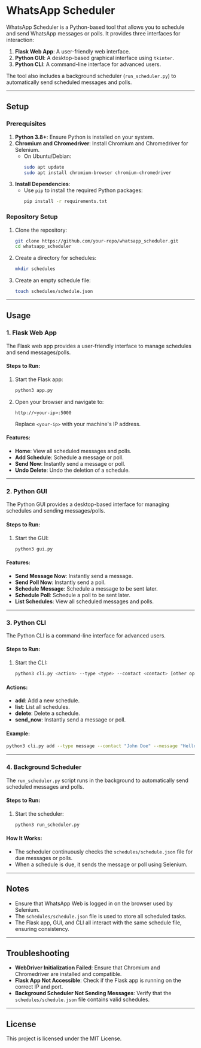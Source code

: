 # WhatsApp Scheduler

WhatsApp Scheduler is a Python-based tool that allows you to schedule and send WhatsApp messages or polls. It provides three interfaces for interaction:
1. **Flask Web App**: A user-friendly web interface.
2. **Python GUI**: A desktop-based graphical interface using `tkinter`.
3. **Python CLI**: A command-line interface for advanced users.

The tool also includes a background scheduler (`run_scheduler.py`) to automatically send scheduled messages and polls.

---

## Setup

### Prerequisites
1. **Python 3.8+**: Ensure Python is installed on your system.
2. **Chromium and Chromedriver**: Install Chromium and Chromedriver for Selenium.
   - On Ubuntu/Debian:
     ```bash
     sudo apt update
     sudo apt install chromium-browser chromium-chromedriver
     ```
3. **Install Dependencies**:
   - Use `pip` to install the required Python packages:
     ```bash
     pip install -r requirements.txt
     ```

### Repository Setup
1. Clone the repository:
   ```bash
   git clone https://github.com/your-repo/whatsapp_scheduler.git
   cd whatsapp_scheduler
   ```
2. Create a directory for schedules:
   ```bash
   mkdir schedules
   ```
3. Create an empty schedule file:
   ```bash
   touch schedules/schedule.json
   ```

---

## Usage

### 1. Flask Web App
The Flask web app provides a user-friendly interface to manage schedules and send messages/polls.

#### Steps to Run:
1. Start the Flask app:
   ```bash
   python3 app.py
   ```
2. Open your browser and navigate to:
   ```
   http://<your-ip>:5000
   ```
   Replace `<your-ip>` with your machine's IP address.

#### Features:
- **Home**: View all scheduled messages and polls.
- **Add Schedule**: Schedule a message or poll.
- **Send Now**: Instantly send a message or poll.
- **Undo Delete**: Undo the deletion of a schedule.

---

### 2. Python GUI
The Python GUI provides a desktop-based interface for managing schedules and sending messages/polls.

#### Steps to Run:
1. Start the GUI:
   ```bash
   python3 gui.py
   ```

#### Features:
- **Send Message Now**: Instantly send a message.
- **Send Poll Now**: Instantly send a poll.
- **Schedule Message**: Schedule a message to be sent later.
- **Schedule Poll**: Schedule a poll to be sent later.
- **List Schedules**: View all scheduled messages and polls.

---

### 3. Python CLI
The Python CLI is a command-line interface for advanced users.

#### Steps to Run:
1. Start the CLI:
   ```bash
   python3 cli.py <action> --type <type> --contact <contact> [other options]
   ```

#### Actions:
- **add**: Add a new schedule.
- **list**: List all schedules.
- **delete**: Delete a schedule.
- **send_now**: Instantly send a message or poll.

#### Example:
```bash
python3 cli.py add --type message --contact "John Doe" --message "Hello!" --time "25/12/2023 10:00"
```

---

### 4. Background Scheduler
The `run_scheduler.py` script runs in the background to automatically send scheduled messages and polls.

#### Steps to Run:
1. Start the scheduler:
   ```bash
   python3 run_scheduler.py
   ```

#### How It Works:
- The scheduler continuously checks the `schedules/schedule.json` file for due messages or polls.
- When a schedule is due, it sends the message or poll using Selenium.

---

## Notes
- Ensure that WhatsApp Web is logged in on the browser used by Selenium.
- The `schedules/schedule.json` file is used to store all scheduled tasks.
- The Flask app, GUI, and CLI all interact with the same schedule file, ensuring consistency.

---

## Troubleshooting
- **WebDriver Initialization Failed**: Ensure that Chromium and Chromedriver are installed and compatible.
- **Flask App Not Accessible**: Check if the Flask app is running on the correct IP and port.
- **Background Scheduler Not Sending Messages**: Verify that the `schedules/schedule.json` file contains valid schedules.

---

## License
This project is licensed under the MIT License.